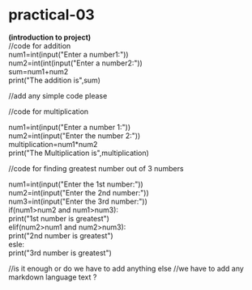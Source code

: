 # practical-03
**(introduction to project)**<br>
//code for addition<br>
num1=int(input("Enter a number1:"))<br>
num2=int(int(input("Enter a number2:"))<br>
sum=num1+num2<br>
print("The addition is",sum)<br>

//add any simple code please

//code for multiplication

num1=int(input("Enter a number 1:"))<br>
num2=int(input("Enter the number 2:"))<br>
multiplication=num1*num2<br>
print("The Multiplication is",multiplication)<br>

//code for finding greatest number out of 3 numbers

num1=int(input("Enter the 1st number:"))<br>
num2=int(input("Enter the 2nd number:"))<br>
num3=int(input("Enter the 3rd number:"))<br>
if(num1>num2 and num1>num3):<br>
   print("1st number is greatest")<br>
elif(num2>num1 and num2>num3):<br>
   print("2nd number is greatest")<br>
esle:<br>
   print("3rd number is greatest") <br>


   
//is it enough or do we have to add anything else
//we have to add any markdown language text ?

